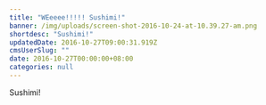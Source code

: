 ```yaml
---
title: "WEeeee!!!!! Sushimi!"
banner: /img/uploads/screen-shot-2016-10-24-at-10.39.27-am.png
shortdesc: "Sushimi!"
updatedDate: 2016-10-27T09:00:31.919Z
cmsUserSlug: ""
date: 2016-10-27T00:00:00+08:00
categories: null
---
```


Sushimi!